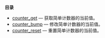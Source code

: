 **目录**

-   [counter\_get](/internals2/counter/function/counter-get.html) —
    获取简单计数器的当前值。
-   [counter\_bump](/internals2/counter/function/counter-bump.html) —
    修改简单计数器的当前值。
-   [counter\_reset](/internals2/counter/function/counter-reset.html) —
    重置简单计数器的当前值。
